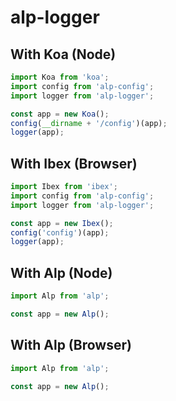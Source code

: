 # alp-logger

## With Koa (Node)

```js
import Koa from 'koa';
import config from 'alp-config';
import logger from 'alp-logger';

const app = new Koa();
config(__dirname + '/config')(app);
logger(app);
```

## With Ibex (Browser)

```js
import Ibex from 'ibex';
import config from 'alp-config';
import logger from 'alp-logger';

const app = new Ibex();
config('config')(app);
logger(app);
```

## With Alp (Node)

```js
import Alp from 'alp';

const app = new Alp();
```

## With Alp (Browser)

```js
import Alp from 'alp';

const app = new Alp();
```
